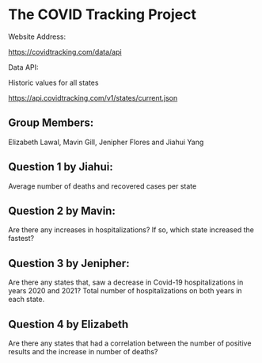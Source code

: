 # The COVID Tracking Project

Website Address:

https://covidtracking.com/data/api

Data API: 

Historic values for all states

https://api.covidtracking.com/v1/states/current.json

## Group Members:

Elizabeth Lawal, Mavin Gill, Jenipher Flores and Jiahui Yang

## Question 1 by Jiahui: 

Average number of deaths and recovered cases per state

## Question 2 by Mavin:

Are there any increases in hospitalizations? If so, which state increased the fastest?

## Question 3 by Jenipher:

Are there any states that, saw a decrease in Covid-19 hospitalizations in years 2020 and 2021? 
Total number of hospitalizations on both years in each state.

## Question 4 by Elizabeth

Are there any states that had a correlation between the number of positive results and the increase in number of deaths?
